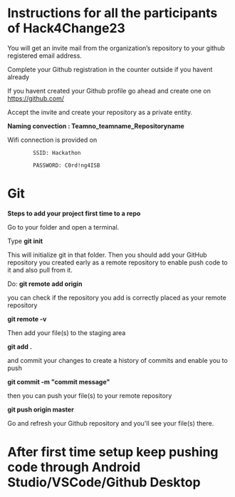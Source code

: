 # Instructions for all the participants of Hack4Change23
You will get an invite mail from the organization’s repository to your github registered email address.

Complete your Github registration in the counter outside if you havent already

If you havent created your Github profile go ahead and create one on https://github.com/

Accept the invite and create your repository as a private entity.

**Naming convection : Teamno_teamname_Repositoryname**


Wifi connection is provided on
            
            SSID: Hackathon
            
            PASSWORD: C0rd!ng4ISB


# Git
**Steps to add your project first time to a repo**

Go to your folder and open a terminal. 

Type
**git init**

This will initialize git in that folder. Then you should add your GitHub repository you created early as a remote repository to enable push code to it and also pull from it. 


Do:
**git remote add origin <YourLink>**

you can check if the repository you add is correctly placed as your remote repository

**git remote -v**

Then add your file(s) to the staging area

**git add .**

and commit your changes to create a history of commits and enable you to push

**git commit -m "commit message"**

then you can push your file(s) to your remote repository

**git push origin master**

Go and refresh your Github repository and you'll see your file(s) there.

# After first time setup keep pushing code through Android Studio/VSCode/Github Desktop

